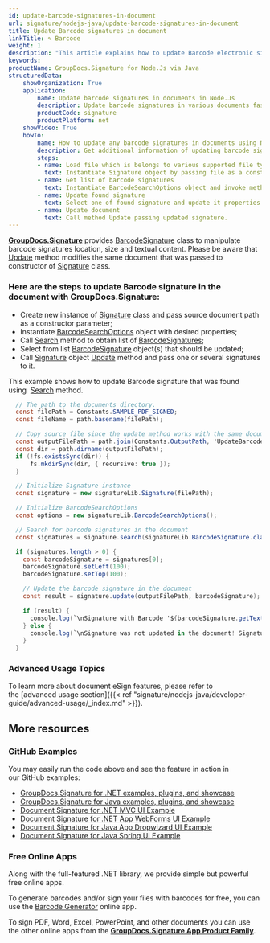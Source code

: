 ```yaml
---
id: update-barcode-signatures-in-document
url: signature/nodejs-java/update-barcode-signatures-in-document
title: Update Barcode signatures in document
linkTitle: ✎ Barcode
weight: 1
description: "This article explains how to update Barcode electronic signatures with GroupDocs.Signature API."
keywords: 
productName: GroupDocs.Signature for Node.Js via Java 
structuredData:
    showOrganization: True
    application:    
        name: Update barcode signatures in documents in Node.Js    
        description: Update barcode signatures in various documents fast and easily with Node.Js language and GroupDocs.Signature for Node.Js via Java APIs
        productCode: signature
        productPlatform: net 
    showVideo: True
    howTo:
        name: How to update any barcode signatures in documents using Node.Js 
        description: Get additional information of updating barcode signatures in documents with Node.Js
        steps:
        - name: Load file which is belongs to various supported file types.
          text: Instantiate Signature object by passing file as a constructor parameter. You may provide either file path or file stream. 
        - name: Get list of barcode signatures
          text: Instantiate BarcodeSearchOptions object and invoke method Search with it.
        - name: Update found signature
          text: Select one of found signature and update it properties in desirable way.
        - name: Update document
          text: Call method Update passing updated signature.
---
```

[**GroupDocs.Signature**](https://products.groupdocs.com/signature/nodejs-java) provides [BarcodeSignature](https://reference.groupdocs.com/signature/nodejs-java/groupdocs.signature.domain/barcodesignature) class to manipulate barcode signatures location, size and textual content.
Please be aware that [Update](https://reference.groupdocs.com/signature/nodejs-java/groupdocs.signature/signature/update/) method modifies the same document that was passed to constructor of [Signature](https://reference.groupdocs.com/signature/nodejs-java/groupdocs.signature/signature) class.

### Here are the steps to update Barcode signature in the document with GroupDocs.Signature:

* Create new instance of [Signature](https://reference.groupdocs.com/signature/nodejs-java/groupdocs.signature/signature) class and pass source document path as a constructor parameter;
* Instantiate [BarcodeSearchOptions](https://reference.groupdocs.com/signature/nodejs-java/groupdocs.signature.options/barcodesearchoptions) object with desired properties;
* Call [Search](https://reference.groupdocs.com/signature/nodejs-java/groupdocs.signature/signature/search) method to obtain list of [BarcodeSignatures](https://reference.groupdocs.com/signature/nodejs-java/groupdocs.signature.domain/barcodesignature);
* Select from list [BarcodeSignature](https://reference.groupdocs.com/signature/nodejs-java/groupdocs.signature.domain/barcodesignature) object(s) that should be updated;
* Call [Signature](https://reference.groupdocs.com/signature/nodejs-java/groupdocs.signature/signature) object [Update](https://reference.groupdocs.com/signature/nodejs-java/groupdocs.signature/signature/update/) method and pass one or several signatures to it.

This example shows how to update Barcode signature that was found using  [Search](https://reference.groupdocs.com/signature/nodejs-java/groupdocs.signature/signature/search) method.

```csharp
  // The path to the documents directory.
  const filePath = Constants.SAMPLE_PDF_SIGNED; 
  const fileName = path.basename(filePath);

  // Copy source file since the update method works with the same document
  const outputFilePath = path.join(Constants.OutputPath, 'UpdateBarcode', fileName);
  const dir = path.dirname(outputFilePath);
  if (!fs.existsSync(dir)) {
      fs.mkdirSync(dir, { recursive: true });
  }

  // Initialize Signature instance
  const signature = new signatureLib.Signature(filePath);

  // Initialize BarcodeSearchOptions
  const options = new signatureLib.BarcodeSearchOptions();

  // Search for barcode signatures in the document
  const signatures = signature.search(signatureLib.BarcodeSignature.class, options).toArray();

  if (signatures.length > 0) {
    const barcodeSignature = signatures[0];
    barcodeSignature.setLeft(100);
    barcodeSignature.setTop(100);

    // Update the barcode signature in the document
    const result = signature.update(outputFilePath, barcodeSignature);

    if (result) {
      console.log(`\nSignature with Barcode '${barcodeSignature.getText()}' and encode type '${barcodeSignature.getEncodeType().getTypeName()}' was updated in the document ['${fileName}'].`);
    } else {
      console.log(`\nSignature was not updated in the document! Signature with Barcode '${barcodeSignature.getText()}' and encode type '${barcodeSignature.getEncodeType().getTypeName()}' was not found!`);
    }
  }
```

### Advanced Usage Topics

To learn more about document eSign features, please refer to the [advanced usage section]({{< ref "signature/nodejs-java/developer-guide/advanced-usage/_index.md" >}}).

## More resources

### GitHub Examples

You may easily run the code above and see the feature in action in our GitHub examples:

* [GroupDocs.Signature for .NET 
examples, plugins, and showcase](https://github.com/groupdocs-signature/GroupDocs.Signature-for-.NET)
* [GroupDocs.Signature for Java examples, plugins, and showcase](https://github.com/groupdocs-signature/GroupDocs.Signature-for-Java)
* [Document Signature for .NET MVC UI Example](https://github.com/groupdocs-signature/GroupDocs.Signature-for-.NET-MVC)
* [Document Signature for .NET App WebForms UI Example](https://github.com/groupdocs-signature/GroupDocs.Signature-for-.NET-WebForms)
* [Document Signature for Java App Dropwizard UI Example](https://github.com/groupdocs-signature/GroupDocs.Signature-for-Java-Dropwizard)
* [Document Signature for Java Spring UI Example](https://github.com/groupdocs-signature/GroupDocs.Signature-for-Java-Spring)

### Free Online Apps

Along with the full-featured .NET library, we provide simple but powerful free online apps.

To generate barcodes and/or sign your files with barcodes for free, you can use the [Barcode Generator](https://products.groupdocs.app/signature/generate/barcode) online app.

To sign PDF, Word, Excel, PowerPoint, and other documents you can use the other online apps from the **[GroupDocs.Signature App Product Family](https://products.groupdocs.app/signature/family)**.
